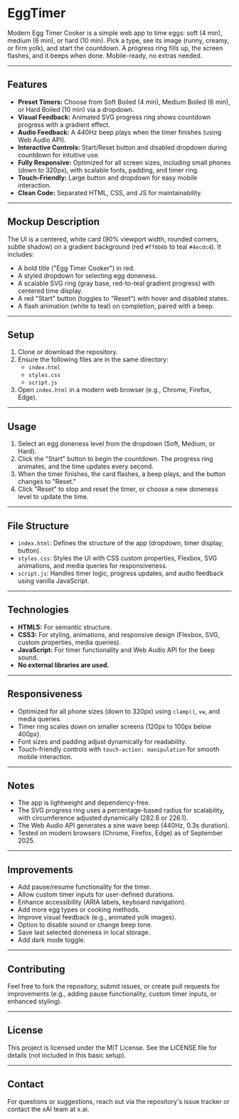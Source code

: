 # EggTimer

Modern Egg Timer Cooker is a simple web app to time eggs: soft (4 min), medium (6 min), or hard (10 min). Pick a type, see its image (runny, creamy, or firm yolk), and start the countdown. A progress ring fills up, the screen flashes, and it beeps when done. Mobile-ready, no extras needed.

---

## Features

- **Preset Timers:** Choose from Soft Boiled (4 min), Medium Boiled (6 min), or Hard Boiled (10 min) via a dropdown.
- **Visual Feedback:** Animated SVG progress ring shows countdown progress with a gradient effect.
- **Audio Feedback:** A 440Hz beep plays when the timer finishes (using Web Audio API).
- **Interactive Controls:** Start/Reset button and disabled dropdown during countdown for intuitive use.
- **Fully Responsive:** Optimized for all screen sizes, including small phones (down to 320px), with scalable fonts, padding, and timer ring.
- **Touch-Friendly:** Large button and dropdown for easy mobile interaction.
- **Clean Code:** Separated HTML, CSS, and JS for maintainability.

---

## Mockup Description

The UI is a centered, white card (90% viewport width, rounded corners, subtle shadow) on a gradient background (red `#ff6b6b` to teal `#4ecdc4`). It includes:

- A bold title ("Egg Timer Cooker") in red.
- A styled dropdown for selecting egg doneness.
- A scalable SVG ring (gray base, red-to-teal gradient progress) with centered time display.
- A red "Start" button (toggles to "Reset") with hover and disabled states.
- A flash animation (white to teal) on completion, paired with a beep.

---

## Setup

1. Clone or download the repository.
2. Ensure the following files are in the same directory:
   - `index.html`
   - `styles.css`
   - `script.js`
3. Open `index.html` in a modern web browser (e.g., Chrome, Firefox, Edge).

---

## Usage

1. Select an egg doneness level from the dropdown (Soft, Medium, or Hard).
2. Click the "Start" button to begin the countdown. The progress ring animates, and the time updates every second.
3. When the timer finishes, the card flashes, a beep plays, and the button changes to "Reset."
4. Click "Reset" to stop and reset the timer, or choose a new doneness level to update the time.

---

## File Structure

- `index.html`: Defines the structure of the app (dropdown, timer display, button).
- `styles.css`: Styles the UI with CSS custom properties, Flexbox, SVG animations, and media queries for responsiveness.
- `script.js`: Handles timer logic, progress updates, and audio feedback using vanilla JavaScript.

---

## Technologies

- **HTML5:** For semantic structure.
- **CSS3:** For styling, animations, and responsive design (Flexbox, SVG, custom properties, media queries).
- **JavaScript:** For timer functionality and Web Audio API for the beep sound.
- **No external libraries are used.**

---

## Responsiveness

- Optimized for all phone sizes (down to 320px) using `clamp()`, `vw`, and media queries.
- Timer ring scales down on smaller screens (120px to 100px below 400px).
- Font sizes and padding adjust dynamically for readability.
- Touch-friendly controls with `touch-action: manipulation` for smooth mobile interaction.

---

## Notes

- The app is lightweight and dependency-free.
- The SVG progress ring uses a percentage-based radius for scalability, with circumference adjusted dynamically (282.6 or 226.1).
- The Web Audio API generates a sine wave beep (440Hz, 0.3s duration).
- Tested on modern browsers (Chrome, Firefox, Edge) as of September 2025.

---

## Improvements

- Add pause/resume functionality for the timer.
- Allow custom timer inputs for user-defined durations.
- Enhance accessibility (ARIA labels, keyboard navigation).
- Add more egg types or cooking methods.
- Improve visual feedback (e.g., animated yolk images).
- Option to disable sound or change beep tone.
- Save last selected doneness in local storage.
- Add dark mode toggle.

---

## Contributing

Feel free to fork the repository, submit issues, or create pull requests for improvements (e.g., adding pause functionality, custom timer inputs, or enhanced styling).

---

## License

This project is licensed under the MIT License. See the LICENSE file for details (not included in this basic setup).

---

## Contact

For questions or suggestions, reach out via the repository's issue tracker or contact the xAI team at x.ai.
